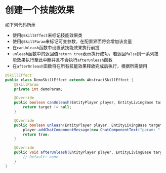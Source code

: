 # 创建一个技能效果

如下列代码所示

- 使用`@SkillEffect`来标记技能效果类
- 使用`@SkillParam`来标记可变参数，在配置界面将会增加该变量
- 在`canUnleash`函数中设置该技能效果执行前提
- `unleash`函数中的返回值`return true`表示执行成功，若返回`false`则一系列技能效果执行至此中断并且不会执行`afterUnleash`函数
- 在`afterUnleash`函数将在所有技能效果释放完成后执行，根据所需使用

```java
@SkillEffect
public class DemoSkillEffect extends AbstractSkillEffect {
    @SkillParam
    private int demoParam;

    @Override
    public boolean canUnleash(EntityPlayer player, EntityLivingBase target) {
        return target != null;
    }

    @Override
    public boolean unleash(EntityPlayer player, EntityLivingBase target) {
        player.addChatComponentMessage(new ChatComponentText("param: " + demoParam));
        return true;
    }

    @Override
    public void afterUnleash(EntityPlayer player, EntityLivingBase target) {
        // Default: none
    }
}
```